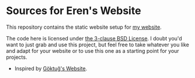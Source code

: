 Sources for Eren's Website
==========================

This repository contains the static website setup for [my website][ws].

[ws]: https://erenhatirnaz.github.io

The code here is licensed under [the 3-clause BSD License][license]. I doubt
you'd want to just grab and use this project, but feel free to take whatever you
like and adapt for your website or to use this one as a starting point for your
projects.

[license]: ./LICENSE

* Inspired by [Göktuğ's Website][goktug].

[goktug]: https://www.gkayaalp.com/
